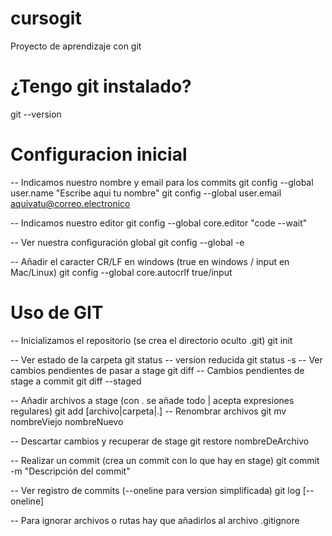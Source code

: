 # cursogit
Proyecto de aprendizaje con git

# ¿Tengo git instalado?
git --version

# Configuracion inicial
-- Indicamos nuestro nombre y email para los commits
git config --global user.name "Escribe aqui tu nombre"
git config --global user.email aquivatu@correo.electronico

-- Indicamos nuestro editor
git config --global core.editor "code --wait"

-- Ver nuestra configuración global
git config --global -e

-- Añadir el caracter CR/LF en windows (true en windows / input en Mac/Linux)
git config --global core.autocrlf true/input

# Uso de GIT
-- Inicializamos el repositorio (se crea el directorio oculto .git)
git init

-- Ver estado de la carpeta
git status
-- version reducida
git status -s
-- Ver cambios pendientes de pasar a stage
git diff
-- Cambios pendientes de stage a commit
git diff --staged

-- Añadir archivos a stage (con . se añade todo | acepta expresiones regulares)
git add [archivo|carpeta|.]
-- Renombrar archivos
git mv nombreViejo nombreNuevo

-- Descartar cambios y recuperar de stage
git restore nombreDeArchivo

-- Realizar un commit (crea un commit con lo que hay en stage)
git commit -m "Descripción del commit"

-- Ver registro de commits (--oneline para version simplificada)
git log [--oneline]

-- Para ignorar archivos o rutas hay que añadirlos al archivo .gitignore